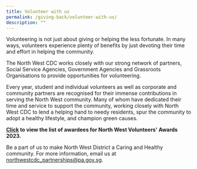 ```yaml
---
title: Volunteer with us
permalink: /giving-back/volunteer-with-us/
description: ""
---
```

Volunteering is not just about giving or helping the less fortunate. In many ways, volunteers experience plenty of benefits by just devoting their time and effort in helping the community.

The North West CDC works closely with our strong network of partners, Social Service Agencies, Government Agencies and Grassroots Organisations to provide opportunities for volunteering.

Every year, student and individual volunteers as well as corporate and community partners are recognised for their immense contributions in serving the North West community. Many of whom have dedicated their time and service to support the community, working closely with North West CDC to lend a helping hand to needy residents, spur the community to adopt a healthy lifestyle, and champion green causes.

**[Click](/files/north%20west%20volunteers'%20awards%202023%20-%20list%20of%20awardees.pdf) to view the list of awardees for North West Volunteers' Awards 2023.**

Be a part of us to make North West District a Caring and Healthy community. For more information, email us at northwestcdc_partnerships@pa.gov.sg.